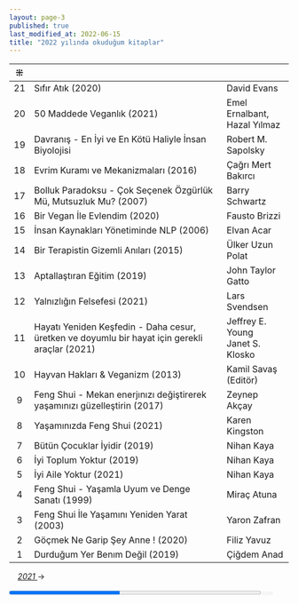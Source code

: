 ```yaml
---
layout: page-3
published: true
last_modified_at: 2022-06-15
title: "2022 yılında okuduğum kitaplar"  
---
```



| ⁜ |  |  |
|:---:|:---- |:---- |
| 21 | Sıfır Atık (2020) | David Evans |
| 20 | 50 Maddede Veganlık (2021) | Emel Ernalbant, <br /> Hazal Yılmaz |
| 19 | Davranış - En İyi ve En Kötü Haliyle İnsan Biyolojisi | Robert M. Sapolsky |
| 18 | Evrim Kuramı ve Mekanizmaları (2016) | Çağrı Mert Bakırcı |
| 17 | Bolluk Paradoksu - Çok Seçenek Özgürlük Mü, Mutsuzluk Mu? (2007) | Barry Schwartz |
| 16 | Bir Vegan İle Evlendim (2020) | Fausto Brizzi |
| 15 | İnsan Kaynakları Yönetiminde NLP (2006) | Elvan Acar  |
| 14 | Bir Terapistin Gizemli Anıları (2015) | Ülker Uzun Polat |
| 13 | Aptallaştıran Eğitim (2019) | John Taylor Gatto |
| 12 | Yalnızlığın Felsefesi (2021) | Lars Svendsen |
| 11 | Hayatı Yeniden Keşfedin - Daha cesur, üretken ve doyumlu bir hayat için gerekli araçlar (2021) |  Jeffrey E. Young <br /> Janet S. Klosko |
| 10 | Hayvan Hakları & Veganizm (2013) | Kamil Savaş (Editör) |
| 9 | Feng Shui - Mekan enerjınızı değiştirerek yaşamınızı güzelleştirin (2017) | Zeynep Akçay |
| 8 | Yaşamınızda Feng Shui (2021) | Karen Kingston |
| 7 | Bütün Çocuklar İyidir (2019) | Nihan Kaya |
| 6 | İyi Toplum Yoktur (2019) | Nihan Kaya |
| 5 | İyi Aile Yoktur (2021) | Nihan Kaya |
| 4 | Feng Shui - Yaşamla Uyum ve Denge Sanatı (1999) | Miraç Atuna |
| 3 | Feng Shui İle Yaşamını Yeniden Yarat (2003) | Yaron Zafran |
| 2 | Göçmek Ne Garip Şey Anne ! (2020) | Filiz Yavuz |
| 1 | Durduğum Yer Benım Değil (2019) | Çiğdem Anad |
  
<span class="link1" style="font-style: italic; padding-left: 3%;"><a href="/2021" title='2021'>2021 </a></span> &#8594;
  
<div><progress value="22" max="50" style="width: 90%;"></progress><span style="font-size: 50%; color: #dfdfdf; width: 5%" title="reading challenge 2022"> 22/50</span></div>
<div style="clear:both"></div>
